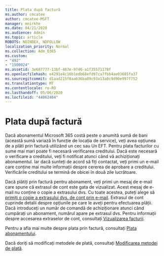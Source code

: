 ```yaml
---
title: Plata după factură
ms.author: cmcatee
author: cmcatee-MSFT
manager: mnirkhe
ms.date: 04/21/2020
ms.audience: Admin
ms.topic: article
ROBOTS: NOINDEX, NOFOLLOW
localization_priority: Normal
ms.collection: Adm_O365
ms.custom:
- "492"
- "1500024"
ms.assetid: 3e687777-13bf-467e-9746-a1f35571178f
ms.openlocfilehash: e4291e4c16b1edb68efd97ca7fbb4ae03685fa37
ms.sourcegitcommit: d1aad215f8aa636ba89c93a13a0c9d90e997f752
ms.translationtype: MT
ms.contentlocale: ro-RO
ms.lasthandoff: 05/06/2020
ms.locfileid: "44062404"
---
```

# <a name="pay-by-invoice"></a>Plata după factură

Dacă abonamentul Microsoft 365 costă peste o anumită sumă de bani (această sumă variază în funcție de locația de service), veți avea opțiunea de a plăti prin factură utilizând un cec sau Un EFT. Pentru plata facturilor cu sume mai mari poate fi necesară verificarea creditului. Dacă este necesară o verificare a creditului, veți fi notificat atunci când vă achiziționați abonamentul. Iar dacă sunteți de acord să fiți contactat, veți primi un e-mail care conține mai multe informații despre cererea de aprobare a creditului. Verificările creditului se termină de obicei în două zile lucrătoare.
  
Dacă plătiți prin factură pentru abonament, veți primi un mesaj de e-mail care spune că extrasul de cont este gata de vizualizat. Acest mesaj de e-mail nu conține o copie a extrasului dvs. Cu toate acestea, puteți alege să [primiți o copie a extrasului dvs. de cont prin e-mail](https://docs.microsoft.com/microsoft-365/commerce/billing-and-payments/pay-for-your-subscription#receive-a-copy-of-your-billing-statement-in-email). Extrasul de cont cuprinde detalii despre opțiunile pe care le aveți pentru efectuarea plății. Dacă introduceți un număr de comandă de achiziționare atunci când cumpărați un abonament, numărul apare pe extrasul dvs. Pentru informații despre accesarea extraselor de cont, consultați [Vizualizarea facturii](https://docs.microsoft.com/microsoft-365/commerce/billing-and-payments/view-your-bill-or-invoice).
  
Pentru a afla mai multe despre plata prin factură, consultați [Plata abonamentului](https://docs.microsoft.com/microsoft-365/commerce/billing-and-payments/pay-for-your-subscription).
  
Dacă doriți să modificați metodele de plată, consultați [Modificarea metodei de plată](https://docs.microsoft.com/microsoft-365/commerce/billing-and-payments/change-payment-method).